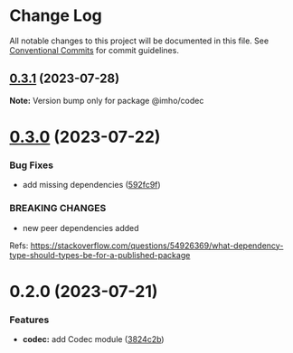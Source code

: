 # Change Log

All notable changes to this project will be documented in this file.
See [Conventional Commits](https://conventionalcommits.org) for commit guidelines.

## [0.3.1](https://github.com/xzhavilla/imho/compare/@imho/codec@0.3.0...@imho/codec@0.3.1) (2023-07-28)

**Note:** Version bump only for package @imho/codec





# [0.3.0](https://github.com/xzhavilla/imho/compare/@imho/codec@0.2.0...@imho/codec@0.3.0) (2023-07-22)


### Bug Fixes

* add missing dependencies ([592fc9f](https://github.com/xzhavilla/imho/commit/592fc9fe916394c22211a5f2d1e7b7cc644e401c))


### BREAKING CHANGES

* new peer dependencies added

Refs: https://stackoverflow.com/questions/54926369/what-dependency-type-should-types-be-for-a-published-package





# 0.2.0 (2023-07-21)


### Features

* **codec:** add Codec module ([3824c2b](https://github.com/xzhavilla/imho/commit/3824c2bc7c4ac243641aff11385872c22d611ba1))
